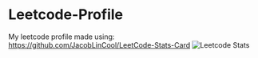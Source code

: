 # Leetcode-Profile
My leetcode profile made using: https://github.com/JacobLinCool/LeetCode-Stats-Card
![Leetcode Stats](https://leetcard.jacoblin.cool/universalmusicgroup)
